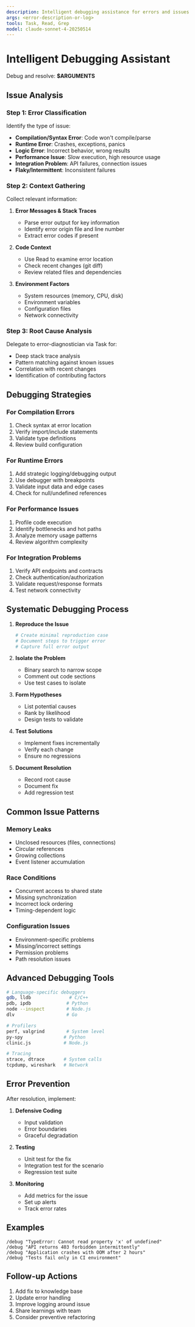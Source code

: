 ```yaml
---
description: Intelligent debugging assistance for errors and issues
args: <error-description-or-log>
tools: Task, Read, Grep
model: claude-sonnet-4-20250514
---
```


# Intelligent Debugging Assistant

Debug and resolve: **$ARGUMENTS**

## Issue Analysis

### Step 1: Error Classification
Identify the type of issue:
- **Compilation/Syntax Error**: Code won't compile/parse
- **Runtime Error**: Crashes, exceptions, panics
- **Logic Error**: Incorrect behavior, wrong results
- **Performance Issue**: Slow execution, high resource usage
- **Integration Problem**: API failures, connection issues
- **Flaky/Intermittent**: Inconsistent failures

### Step 2: Context Gathering

Collect relevant information:
1. **Error Messages & Stack Traces**
   - Parse error output for key information
   - Identify error origin file and line number
   - Extract error codes if present

2. **Code Context**
   - Use Read to examine error location
   - Check recent changes (git diff)
   - Review related files and dependencies

3. **Environment Factors**
   - System resources (memory, CPU, disk)
   - Environment variables
   - Configuration files
   - Network connectivity

### Step 3: Root Cause Analysis

Delegate to error-diagnostician via Task for:
- Deep stack trace analysis
- Pattern matching against known issues
- Correlation with recent changes
- Identification of contributing factors

## Debugging Strategies

### For Compilation Errors
1. Check syntax at error location
2. Verify import/include statements
3. Validate type definitions
4. Review build configuration

### For Runtime Errors
1. Add strategic logging/debugging output
2. Use debugger with breakpoints
3. Validate input data and edge cases
4. Check for null/undefined references

### For Performance Issues
1. Profile code execution
2. Identify bottlenecks and hot paths
3. Analyze memory usage patterns
4. Review algorithm complexity

### For Integration Problems
1. Verify API endpoints and contracts
2. Check authentication/authorization
3. Validate request/response formats
4. Test network connectivity

## Systematic Debugging Process

1. **Reproduce the Issue**
   ```bash
   # Create minimal reproduction case
   # Document steps to trigger error
   # Capture full error output
   ```

2. **Isolate the Problem**
   - Binary search to narrow scope
   - Comment out code sections
   - Use test cases to isolate

3. **Form Hypotheses**
   - List potential causes
   - Rank by likelihood
   - Design tests to validate

4. **Test Solutions**
   - Implement fixes incrementally
   - Verify each change
   - Ensure no regressions

5. **Document Resolution**
   - Record root cause
   - Document fix
   - Add regression test

## Common Issue Patterns

### Memory Leaks
- Unclosed resources (files, connections)
- Circular references
- Growing collections
- Event listener accumulation

### Race Conditions
- Concurrent access to shared state
- Missing synchronization
- Incorrect lock ordering
- Timing-dependent logic

### Configuration Issues
- Environment-specific problems
- Missing/incorrect settings
- Permission problems
- Path resolution issues

## Advanced Debugging Tools

```bash
# Language-specific debuggers
gdb, lldb              # C/C++
pdb, ipdb             # Python
node --inspect        # Node.js
dlv                   # Go

# Profilers
perf, valgrind        # System level
py-spy               # Python
clinic.js            # Node.js

# Tracing
strace, dtrace       # System calls
tcpdump, wireshark   # Network
```

## Error Prevention

After resolution, implement:
1. **Defensive Coding**
   - Input validation
   - Error boundaries
   - Graceful degradation

2. **Testing**
   - Unit test for the fix
   - Integration test for the scenario
   - Regression test suite

3. **Monitoring**
   - Add metrics for the issue
   - Set up alerts
   - Track error rates

## Examples

```
/debug "TypeError: Cannot read property 'x' of undefined"
/debug "API returns 403 forbidden intermittently"
/debug "Application crashes with OOM after 2 hours"
/debug "Tests fail only in CI environment"
```

## Follow-up Actions

1. Add fix to knowledge base
2. Update error handling
3. Improve logging around issue
4. Share learnings with team
5. Consider preventive refactoring